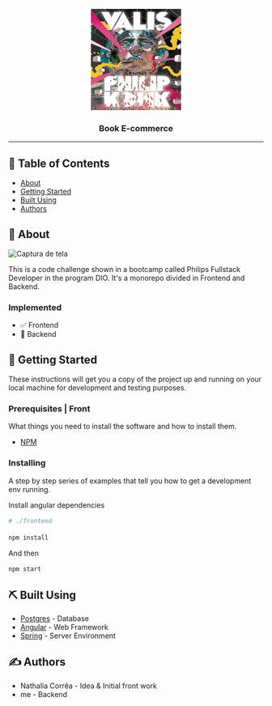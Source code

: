 <p align="center">
  <a href="" rel="noopener">
 <img width=200px height=200px src="./frontend\src\assets\img\4.png" alt="Project logo"></a>
</p>

<h3 align="center">Book E-commerce</h3>

---

## 📝 Table of Contents

- [About](#about)
- [Getting Started](#getting_started)
- [Built Using](#built_using)
- [Authors](#authors)

## 🧐 About <a name = "about"></a>

![Captura de tela](https://user-images.githubusercontent.com/52302576/171337181-43141d0f-27c6-4f57-8a34-81c3231d77bd.png)


This is a code challenge shown in a bootcamp called Philips Fullstack Developer in the program DIO. It's a monorepo divided in Frontend and Backend.

### Implemented

- :white_check_mark: Frontend                 
- :black_square_button: Backend                 

## 🏁 Getting Started <a name = "getting_started"></a>

These instructions will get you a copy of the project up and running on your local machine for development and testing purposes.

### Prerequisites | Front

What things you need to install the software and how to install them.

- [NPM](https://www.npmjs.com/)

### Installing

A step by step series of examples that tell you how to get a development env running.

Install angular dependencies
```bash
# ./frontend

npm install
```

And then

```
npm start
```

## ⛏️ Built Using <a name = "built_using"></a>

- [Postgres](https://www.postgresql.org/) - Database
- [Angular](https://angular.io/) - Web Framework
- [Spring](https://spring.io/) - Server Environment

## ✍️ Authors <a name = "authors"></a>

- Nathalia Corrêa - Idea & Initial front work
- me - Backend


